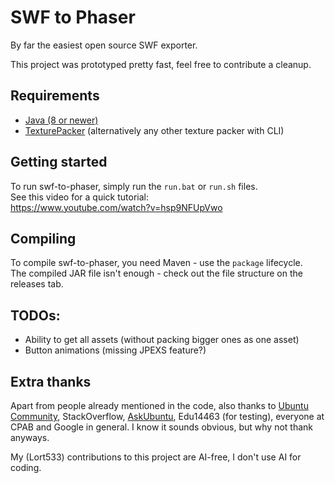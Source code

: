 # SWF to Phaser
By far the easiest open source SWF exporter.

This project was prototyped pretty fast, feel free to contribute a cleanup.

## Requirements
- [Java \(8 or newer\)](https://adoptium.net/temurin/releases?version=8)
- [TexturePacker](https://www.codeandweb.com/texturepacker) (alternatively any other texture packer with CLI)

## Getting started
To run swf-to-phaser, simply run the `run.bat` or `run.sh` files.\
See this video for a quick tutorial:\
https://www.youtube.com/watch?v=hsp9NFUpVwo

## Compiling
To compile swf-to-phaser, you need Maven - use the `package` lifecycle.\
The compiled JAR file isn't enough - check out the file structure on the releases tab.

## TODOs:
- Ability to get all assets (without packing bigger ones as one asset)
- Button animations (missing JPEXS feature?)

## Extra thanks
Apart from people already mentioned in the code, also thanks to [Ubuntu Community](https://help.ubuntu.com/community/Beginners/BashScripting), StackOverflow, [AskUbuntu](https://askubuntu.com/a/108260), Edu14463 (for testing), everyone at CPAB and Google in general. I know it sounds obvious, but why not thank anyways.

My (Lort533) contributions to this project are AI-free, I don't use AI for coding.
